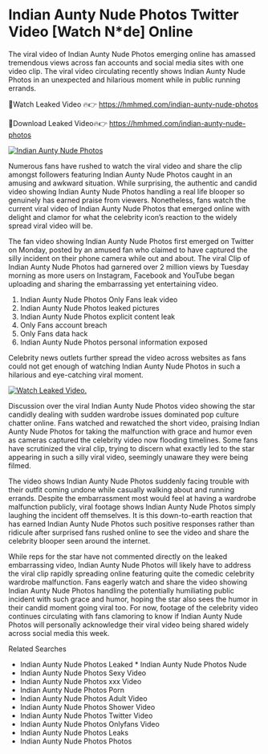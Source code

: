 ﻿# Indian Aunty Nude Photos Twitter Video [Watch N*de] Online

The viral video of ﻿Indian Aunty Nude Photos emerging online has amassed tremendous views across fan accounts and social media sites with one video clip. The viral video circulating recently shows ﻿Indian Aunty Nude Photos in an unexpected and hilarious moment while in public running errands. 

🔴Watch Leaked Video 🔥👉  https://hmhmed.com/indian-aunty-nude-photos 

🔴Download Leaked Video🔥👉  https://hmhmed.com/indian-aunty-nude-photos 

[![Indian Aunty Nude Photos](https://i.imgur.com/dJHk4Zq.gif)](https://hmhmed.com/indian-aunty-nude-photos)

Numerous fans have rushed to watch the viral video and share the clip amongst followers featuring ﻿Indian Aunty Nude Photos caught in an amusing and awkward situation. While surprising, the authentic and candid video showing ﻿Indian Aunty Nude Photos handling a real life blooper so genuinely has earned praise from viewers. Nonetheless, fans watch the current viral video of ﻿Indian Aunty Nude Photos that emerged online with delight and clamor for what the celebrity icon’s reaction to the widely spread viral video will be.

The fan video showing ﻿Indian Aunty Nude Photos first emerged on Twitter on Monday, posted by an amused fan who claimed to have captured the silly incident on their phone camera while out and about. The viral Clip of ﻿Indian Aunty Nude Photos had garnered over 2 million views by Tuesday morning as more users on Instagram, Facebook and YouTube began uploading and sharing the embarrassing yet entertaining video. 

1. ﻿Indian Aunty Nude Photos Only Fans leak video
2. ﻿Indian Aunty Nude Photos leaked pictures
3. ﻿Indian Aunty Nude Photos explicit content leak
4. Only Fans account breach
5. Only Fans data hack
6. ﻿Indian Aunty Nude Photos personal information exposed

Celebrity news outlets further spread the video across websites as fans could not get enough of watching ﻿Indian Aunty Nude Photos in such a hilarious and eye-catching viral moment. 

[![Watch Leaked Video.](https://miro.medium.com/v2/resize:fit:828/format:webp/1*cilzJN44JGOrTw9NJCrNHA.gif "Watch Leaked Video")](https://hmhmed.com/indian-aunty-nude-photos)

Discussion over the viral ﻿Indian Aunty Nude Photos video showing the star candidly dealing with sudden wardrobe issues dominated pop culture chatter online. Fans watched and rewatched the short video, praising ﻿Indian Aunty Nude Photos for taking the malfunction with grace and humor even as cameras captured the celebrity video now flooding timelines. Some fans have scrutinized the viral clip, trying to discern what exactly led to the star appearing in such a silly viral video, seemingly unaware they were being filmed.

The video shows ﻿Indian Aunty Nude Photos suddenly facing trouble with their outfit coming undone while casually walking about and running errands. Despite the embarrassment most would feel at having a wardrobe malfunction publicly, viral footage shows ﻿Indian Aunty Nude Photos simply laughing the incident off themselves. It is this down-to-earth reaction that has earned ﻿Indian Aunty Nude Photos such positive responses rather than ridicule after surprised fans rushed online to see the video and share the celebrity blooper seen around the internet.  

While reps for the star have not commented directly on the leaked embarrassing video, ﻿Indian Aunty Nude Photos will likely have to address the viral clip rapidly spreading online featuring quite the comedic celebrity wardrobe malfunction. Fans eagerly watch and share the video showing ﻿Indian Aunty Nude Photos handling the potentially humiliating public incident with such grace and humor, hoping the star also sees the humor in their candid moment going viral too. For now, footage of the celebrity video continues circulating with fans clamoring to know if ﻿Indian Aunty Nude Photos will personally acknowledge their viral video being shared widely across social media this week.

Related Searches
* ﻿Indian Aunty Nude Photos Leaked
﻿* Indian Aunty Nude Photos Nude
* ﻿Indian Aunty Nude Photos Sexy Video
* ﻿Indian Aunty Nude Photos xxx Video
* ﻿Indian Aunty Nude Photos Porn
* ﻿Indian Aunty Nude Photos Adult Video
* ﻿Indian Aunty Nude Photos Shower Video
* ﻿Indian Aunty Nude Photos Twitter Video
* ﻿Indian Aunty Nude Photos Onlyfans Video
* ﻿Indian Aunty Nude Photos Leaks
* ﻿Indian Aunty Nude Photos Photos